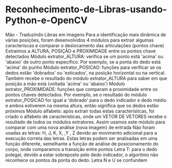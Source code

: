 # Reconhecimento-de-Libras-usando-Python-e-OpenCV
Mão - Traduzindo Libras em imagens      Para a identificação mais dinâmica de várias posições, foram desenvolvidos 4 módulos para extrair algumas caracteríscas e comparar o deslocamento das articulações (pontos chave)      Extraimos a ALTURA, POSIÇÃO e PROXIMIDADE entre os pontos chave detectados          Módulo extrator_ALTURA: verifica se um ponto está 'acima' ou 'abaixo' de outro ponto específico. Por exemplo, se a ponta do dedo está 'acima' do punho          Módulo extrator_POSICAO: funções para verificar se os dedos estão 'dobrados' ou 'esticados', na posição horizontal ou na vertical. Também recebe o resultado do módulo extrator_ALTURA para saber em que posição a mão está (voltada 'acima' ou 'abaixo')          Módulo extrator_PROXIMIDADE: funções que comparam a proximidade entre os pontos chaves detectados. Por exemplo, se o resultado do módulo extrator_POSICAO for igual a 'dobrado' para o dedo indicador e dedo médio e ambos estiverem na mesma altura, então significa que os dedos estão próximos          Módulo alfabeto: após extrair todas estas características, foi criado o alfabeto de características, onde um VETOR DE VETORES recebe o resultado de todos os módulos extratores. Assim usamos este módulo para comparar com uma nova análise (nova imagem) de entrada              Não foram usadas as letras: H, J, K, X, ,Y , Z devido ao movimento adicional para a execução correta das letras.              Estas letras podem ser analisadas em uma função diferente, semelhante a função de análise de posicionamento do corpo, onde comparamos a transição entre pontos              Letra T: para o dedo polegar, devido a estar sobreposto pelo dedo indicador, o algoritmo não reconhece os pontos da ponta do dedo. Letra N e U se confundem
